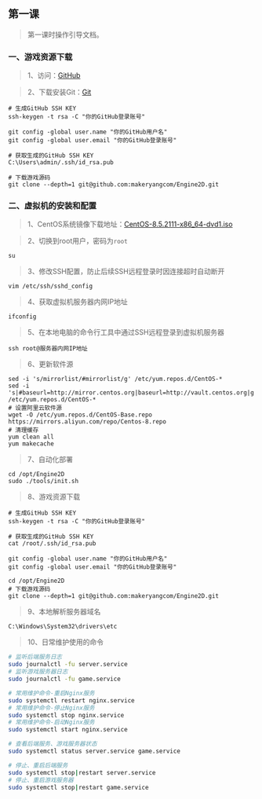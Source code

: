 ## 第一课

> 第一课时操作引导文档。

### 一、游戏资源下载

> 1、访问：[GitHub](https://www.github.com)

> 2、下载安装Git：[Git](https://git-scm.com)

````shell
# 生成GitHub SSH KEY
ssh-keygen -t rsa -C "你的GitHub登录账号"
````

```shell
git config -global user.name "你的GitHub用户名"
git config -global user.email "你的GitHub登录账号"
```

````shell
# 获取生成的GitHub SSH KEY
C:\Users\admin/.ssh/id_rsa.pub
````

```shell
# 下载游戏源码
git clone --depth=1 git@github.com:makeryangcom/Engine2D.git
```

### 二、虚拟机的安装和配置

> 1、CentOS系统镜像下载地址：[CentOS-8.5.2111-x86_64-dvd1.iso](https://mirrors.aliyun.com/centos/8/isos/x86_64/CentOS-8.5.2111-x86_64-dvd1.iso)

> 2、切换到root用户，密码为`root`

```shell
su
```

> 3、修改SSH配置，防止后续SSH远程登录时因连接超时自动断开

```shell
vim /etc/ssh/sshd_config
```

> 4、获取虚拟机服务器内网IP地址

```shell
ifconfig
```

> 5、在本地电脑的命令行工具中通过SSH远程登录到虚拟机服务器

```shell
ssh root@服务器内网IP地址
```

> 6、更新软件源

```shell
sed -i 's/mirrorlist/#mirrorlist/g' /etc/yum.repos.d/CentOS-*
sed -i 's|#baseurl=http://mirror.centos.org|baseurl=http://vault.centos.org|g' /etc/yum.repos.d/CentOS-*
# 设置阿里云软件源
wget -O /etc/yum.repos.d/CentOS-Base.repo https://mirrors.aliyun.com/repo/Centos-8.repo
# 清理缓存
yum clean all
yum makecache
```

> 7、自动化部署

```shell
cd /opt/Engine2D
sudo ./tools/init.sh
```

> 8、游戏资源下载

````shell
# 生成GitHub SSH KEY
ssh-keygen -t rsa -C "你的GitHub登录账号"
````

````shell
# 获取生成的GitHub SSH KEY
cat /root/.ssh/id_rsa.pub
````

```shell
git config -global user.name "你的GitHub用户名"
git config -global user.email "你的GitHub登录账号"
```


```shell
cd /opt/Engine2D
# 下载游戏源码
git clone --depth=1 git@github.com:makeryangcom/Engine2D.git
```

> 9、本地解析服务器域名

```shell
C:\Windows\System32\drivers\etc
```

> 10、日常维护使用的命令

``` bash
# 监听后端服务日志
sudo journalctl -fu server.service
# 监听游戏服务器日志
sudo journalctl -fu game.service

# 常用维护命令-重启Nginx服务
sudo systemctl restart nginx.service
# 常用维护命令-停止Nginx服务
sudo systemctl stop nginx.service
# 常用维护命令-启动Nginx服务
sudo systemctl start nginx.service

# 查看后端服务、游戏服务器状态
sudo systemctl status server.service game.service

# 停止、重启后端服务
sudo systemctl stop|restart server.service
# 停止、重启游戏服务器
sudo systemctl stop|restart game.service
```